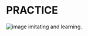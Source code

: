 # PRACTICE
![image](https://socialify.git.ci/va1ner/PRACTICE/image?description=1&descriptionEditable=imitating%20and%20learning&font=Source%20Code%20Pro&language=1&owner=1&pattern=Floating%20Cogs&theme=Light)
imitating and learning.
